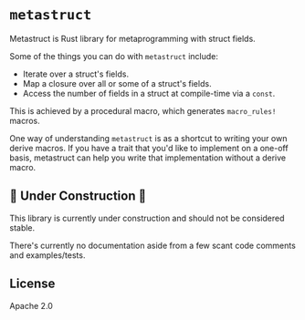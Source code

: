 # `metastruct`

Metastruct is Rust library for metaprogramming with struct fields.

Some of the things you can do with `metastruct` include:

- Iterate over a struct's fields.
- Map a closure over all or some of a struct's fields.
- Access the number of fields in a struct at compile-time via a `const`.

This is achieved by a procedural macro, which generates `macro_rules!` macros.

One way of understanding `metastruct` is as a shortcut to writing your own derive macros. If
you have a trait that you'd like to implement on a one-off basis, metastruct can help you write
that implementation without a derive macro.

## :construction: Under Construction :construction:

This library is currently under construction and should not be considered stable.

There's currently no documentation aside from a few scant code comments and examples/tests.

## License

Apache 2.0
